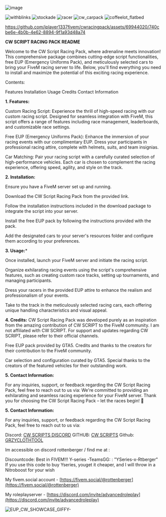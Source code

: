 ![image](https://github.com/iplayer1337fivem/cwracingpack/assets/69944020/bbf6b974-b2e5-471a-9356-3cebf54fab99)

![withblinks](https://github.com/iplayer1337fivem/cwracingpack/assets/69944020/6b767625-4e05-48a2-b659-fbf94f5ad999)
![stockade](https://github.com/iplayer1337fivem/cwracingpack/assets/69944020/619dd200-4ad3-423c-a989-c695a796d87d)
![racer](https://github.com/iplayer1337fivem/cwracingpack/assets/69944020/ea14f468-211f-4e2b-a2f2-871dd31c7777)
![cw_carpack](https://github.com/iplayer1337fivem/cwracingpack/assets/69944020/1e745a85-fc42-4330-9950-ac04fc9e013e)
![coffeelot_flatbed](https://github.com/iplayer1337fivem/cwracingpack/assets/69944020/6d46d323-7ea4-4287-a524-32ccd5af0fb8)

https://github.com/iplayer1337fivem/cwracingpack/assets/69944020/740cbe6e-4b0b-4e62-8894-9f1a93d48a74

**CW SCRIPT RACING PACK README**

Welcome to the CW Script Racing Pack, where adrenaline meets innovation! This comprehensive package combines cutting-edge script functionalities, free EUP (Emergency Uniforms Pack), and meticulously selected cars to bring your FiveM racing server to life. Below, you'll find everything you need to install and maximize the potential of this exciting racing experience.

Contents:

Features
Installation
Usage
Credits
Contact Information

**1. Features:**

Custom Racing Script: Experience the thrill of high-speed racing with our custom racing script. Designed for seamless integration with FiveM, this script offers a range of features including race management, leaderboards, and customizable race settings.

Free EUP (Emergency Uniforms Pack): Enhance the immersion of your racing events with our complimentary EUP. Dress your participants in professional racing attire, complete with helmets, suits, and team insignias.

Car Matching: Pair your racing script with a carefully curated selection of high-performance vehicles. Each car is chosen to complement the racing experience, offering speed, agility, and style on the track.

**2. Installation:**

Ensure you have a FiveM server set up and running.

Download the CW Script Racing Pack from the provided link.

Follow the installation instructions included in the download package to integrate the script into your server.

Install the free EUP pack by following the instructions provided with the pack.

Add the designated cars to your server's resources folder and configure them according to your preferences.

**3. Usage:***

Once installed, launch your FiveM server and initiate the racing script.

Organize exhilarating racing events using the script's comprehensive features, such as creating custom race tracks, setting up tournaments, and managing participants.

Dress your racers in the provided EUP attire to enhance the realism and professionalism of your events.

Take to the track in the meticulously selected racing cars, each offering unique handling characteristics and visual appeal.

**4. Credits:**
CW Script Racing Pack was developed purely as an inspiration from the amazing contribution of CW SCRIPT to the FiveM community.
I am not affiliated with CW SCRIPT. For support and updates regarding CW SCRIPT, please refer to their official channels.

Free EUP pack provided by GTA5. Credits and thanks to the creators for their contribution to the FiveM community.

Car selection and configuration curated by GTA5. Special thanks to the creators of the featured vehicles for their outstanding work.

**5. Contact Information:**

For any inquiries, support, or feedback regarding the CW Script Racing Pack, feel free to reach out to us via:
We're committed to providing an exhilarating and seamless racing experience for your FiveM server. 
Thank you for choosing the CW Script Racing Pack – let the races begin! 🏁

**5. Contact Information:**

For any inquiries, support, or feedback regarding the CW Script Racing Pack, feel free to reach out to us via:

Discord: [CW SCRIPTS DISCORD](https://discord.gg/FJY4mtjaKr)
GITHUB: [CW SCRIPTS](https://github.com/Coffeelot)
Github: [GRZYCLOTHTOOL](https://github.com/grzybeek/grzyClothTool)


Im accessible on discord rottenberger / find me at :

Discountcode: Best in FIVEM!!!
 Y-series -TeamsGG:
: "YSeries-x-Rtberger"   If you use this code to buy Yseries, youget it cheaper, and I will throw in a Nitroboost for your wish

My fivem.social account - [https://fivem.social/@rottenberger](https://fivem.social/@rottenberger)

My roleplayserver - [https://discord.com/invite/advancedroleplay](https://discord.com/invite/advancedroleplay)


![EUP_CW_SHOWCASE_GIFFY-](https://github.com/iplayer1337fivem/cwracingpack/assets/69944020/a1ac7c8b-f7a1-4716-b1fd-25a9523e0954)


